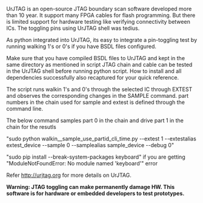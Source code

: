 UrJTAG is an open-source JTAG boundary scan software developed more than 10 year. It support many FPGA cables for flash programming. But there is limited support for hardware testing like verifying connectivity between ICs. The toggling pins using UrJTAG shell was tedius. 

As python integrated into UrJTAG, its easy to integrate a pin-toggling test by running walking 1's or 0's if you have BSDL files configured.

Make sure that you have compiled BSDL files to UrJTAG and kept in the same directory as mentioned in script
JTAG chain and cable can be tested in the UrJTAG shell before running python script.
How to install and all dependencies successfully also recaptured for your quick reference.

The script runs walkin 1's and 0's through the selected IC through EXTEST and observes the corresponding changes in the  SAMPLE command.
part numbers in the chain used for sample and extest is defined through the command line.

The below command  samples part 0 in the chain and drive part 1 in the chain for the resutls 

"sudo python walkin__sample_use_partid_cli_time.py --extest 1 --extestalias extest_device --sample 0 --samplealias sample_device --debug 0"

"sudo pip install --break-system-packages keyboard" if you are getting "ModuleNotFoundError: No module named 'keyboard'" error

Refer http://urjtag.org for more details on UrJTAG.

**Warning: JTAG toggling can make permanently damage HW. This software is for hardware or embedded developers to test prototypes.**
